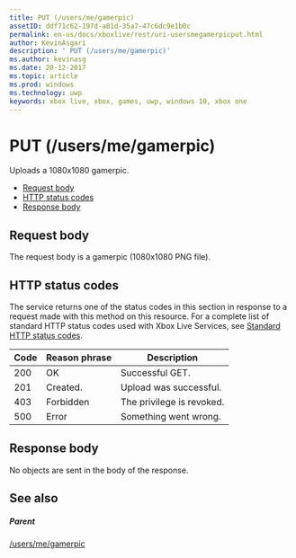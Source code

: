 ```yaml
---
title: PUT (/users/me/gamerpic)
assetID: ddf71c62-197d-a81d-35a7-47c6dc9e1b0c
permalink: en-us/docs/xboxlive/rest/uri-usersmegamerpicput.html
author: KevinAsgari
description: ' PUT (/users/me/gamerpic)'
ms.author: kevinasg
ms.date: 20-12-2017
ms.topic: article
ms.prod: windows
ms.technology: uwp
keywords: xbox live, xbox, games, uwp, windows 10, xbox one
---
```



# PUT (/users/me/gamerpic)
Uploads a 1080x1080 gamerpic. 
  * [Request body](#ID4EQ)
  * [HTTP status codes](#ID4EZ)
  * [Response body](#ID4EXC)
 
<a id="ID4EQ"></a>

 
## Request body
 
The request body is a gamerpic (1080x1080 PNG file).
  
<a id="ID4EZ"></a>

 
## HTTP status codes
 
The service returns one of the status codes in this section in response to a request made with this method on this resource. For a complete list of standard HTTP status codes used with Xbox Live Services, see [Standard HTTP status codes](../../additional/httpstatuscodes.md).
 
| Code| Reason phrase| Description| 
| --- | --- | --- | 
| 200| OK| Successful GET.| 
| 201| Created.| Upload was successful.| 
| 403| Forbidden| The privilege is revoked.| 
| 500| Error| Something went wrong.| 
  
<a id="ID4EXC"></a>

 
## Response body
 
No objects are sent in the body of the response.
  
<a id="ID4ECD"></a>

 
## See also
 
<a id="ID4EED"></a>

 
##### Parent 

[/users/me/gamerpic](uri-usersmegamerpic.md)

   